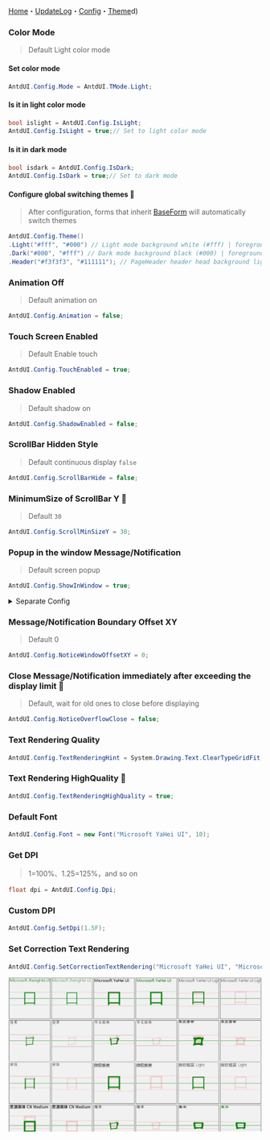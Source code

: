 ﻿[Home](Home.md)・[UpdateLog](UpdateLog.md)・[Config](Config.md)・[Theme](Theme.md)d)

### Color Mode

> Default Light color mode

#### Set color mode

``` csharp
AntdUI.Config.Mode = AntdUI.TMode.Light;
```

#### Is it in light color mode

``` csharp
bool islight = AntdUI.Config.IsLight;
AntdUI.Config.IsLight = true;// Set to light color mode
```

#### Is it in dark mode

``` csharp
bool isdark = AntdUI.Config.IsDark;
AntdUI.Config.IsDark = true;// Set to dark mode
```

#### Configure global switching themes 🔴

> After configuration, forms that inherit [BaseForm](Form/BaseForm.md) will automatically switch themes

``` csharp
AntdUI.Config.Theme()
.Light("#fff", "#000") // Light mode background white (#fff) | foreground black (#000)
.Dark("#000", "#fff") // Dark mode background black (#000) | foreground white (#fff)
.Header("#f3f3f3", "#111111"); // PageHeader header head background light color light gray (#f3f3f3) | dark background color dark gray (#111111)
```

### Animation Off

> Default animation on

``` csharp
AntdUI.Config.Animation = false;
```

### Touch Screen Enabled

> Default Enable touch

``` csharp
AntdUI.Config.TouchEnabled = true;
```

### Shadow Enabled

> Default shadow on

``` csharp
AntdUI.Config.ShadowEnabled = false;
```

### ScrollBar Hidden Style

> Default continuous display `false`

``` csharp
AntdUI.Config.ScrollBarHide = false;
```

### MinimumSize of ScrollBar Y 🔴

> Default `30`

``` csharp
AntdUI.Config.ScrollMinSizeY = 30;
```

### Popup in the window Message/Notification

> Default screen popup

``` csharp
AntdUI.Config.ShowInWindow = true;
```

<details>
<summary>Separate Config</summary>

> Popup in the window (Message)
``` csharp
AntdUI.Config.ShowInWindowByMessage = true;
```

> Popup in the window (Notification)
``` csharp
AntdUI.Config.ShowInWindowByNotification = true;
```

</details>

### Message/Notification Boundary Offset XY

> Default 0

``` csharp
AntdUI.Config.NoticeWindowOffsetXY = 0;
```

### Close Message/Notification immediately after exceeding the display limit 🔴

> Default, wait for old ones to close before displaying

``` csharp
AntdUI.Config.NoticeOverflowClose = false;
```

### Text Rendering Quality

``` csharp
AntdUI.Config.TextRenderingHint = System.Drawing.Text.ClearTypeGridFit;
```

### Text Rendering HighQuality 🔴

``` csharp
AntdUI.Config.TextRenderingHighQuality = true;
```

### Default Font

``` csharp
AntdUI.Config.Font = new Font("Microsoft YaHei UI", 10);
```

### Get DPI

> 1=100%、1.25=125%，and so on

``` csharp
float dpi = AntdUI.Config.Dpi;
```

### Custom DPI

``` csharp
AntdUI.Config.SetDpi(1.5F);
```

### Set Correction Text Rendering

``` csharp
AntdUI.Config.SetCorrectionTextRendering("Microsoft YaHei UI", "Microsoft YaHei"); //List of fonts that need to be corrected
```

![CorrectionTextRendering](Img/CorrectionTextRendering.jpg)
